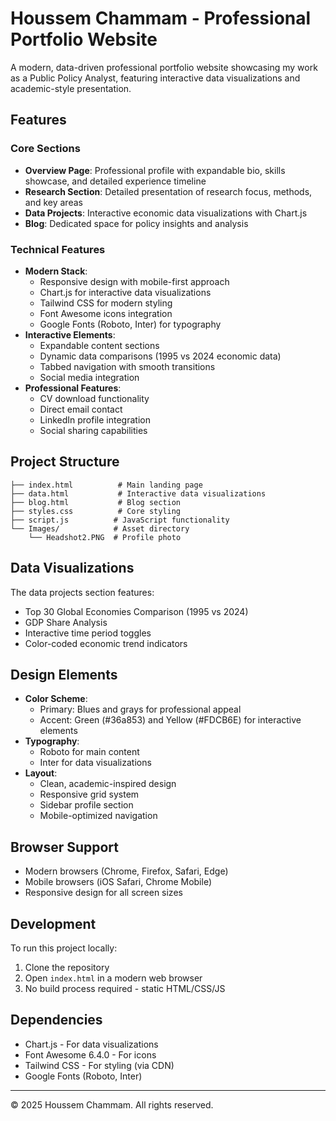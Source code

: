 # Houssem Chammam - Professional Portfolio Website

A modern, data-driven professional portfolio website showcasing my work as a Public Policy Analyst, featuring interactive data visualizations and academic-style presentation.

## Features

### Core Sections
- **Overview Page**: Professional profile with expandable bio, skills showcase, and detailed experience timeline
- **Research Section**: Detailed presentation of research focus, methods, and key areas
- **Data Projects**: Interactive economic data visualizations with Chart.js
- **Blog**: Dedicated space for policy insights and analysis

### Technical Features
- **Modern Stack**:
  - Responsive design with mobile-first approach
  - Chart.js for interactive data visualizations
  - Tailwind CSS for modern styling
  - Font Awesome icons integration
  - Google Fonts (Roboto, Inter) for typography
- **Interactive Elements**:
  - Expandable content sections
  - Dynamic data comparisons (1995 vs 2024 economic data)
  - Tabbed navigation with smooth transitions
  - Social media integration
- **Professional Features**:
  - CV download functionality
  - Direct email contact
  - LinkedIn profile integration
  - Social sharing capabilities

## Project Structure

```
├── index.html          # Main landing page
├── data.html           # Interactive data visualizations
├── blog.html           # Blog section
├── styles.css          # Core styling
├── script.js          # JavaScript functionality
└── Images/            # Asset directory
    └── Headshot2.PNG  # Profile photo
```

## Data Visualizations

The data projects section features:
- Top 30 Global Economies Comparison (1995 vs 2024)
- GDP Share Analysis
- Interactive time period toggles
- Color-coded economic trend indicators

## Design Elements

- **Color Scheme**:
  - Primary: Blues and grays for professional appeal
  - Accent: Green (#36a853) and Yellow (#FDCB6E) for interactive elements
- **Typography**:
  - Roboto for main content
  - Inter for data visualizations
- **Layout**:
  - Clean, academic-inspired design
  - Responsive grid system
  - Sidebar profile section
  - Mobile-optimized navigation

## Browser Support

- Modern browsers (Chrome, Firefox, Safari, Edge)
- Mobile browsers (iOS Safari, Chrome Mobile)
- Responsive design for all screen sizes

## Development

To run this project locally:
1. Clone the repository
2. Open `index.html` in a modern web browser
3. No build process required - static HTML/CSS/JS

## Dependencies

- Chart.js - For data visualizations
- Font Awesome 6.4.0 - For icons
- Tailwind CSS - For styling (via CDN)
- Google Fonts (Roboto, Inter)

---

© 2025 Houssem Chammam. All rights reserved.

